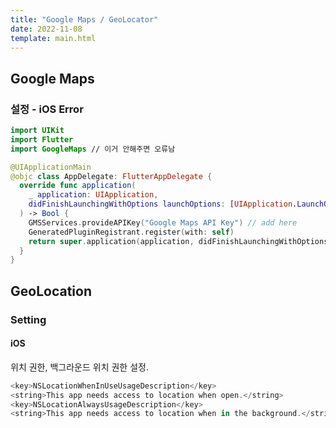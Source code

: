 ```yaml
---
title: "Google Maps / GeoLocator"
date: 2022-11-08
template: main.html
---
```

## Google Maps
### 설정 - iOS Error 
```swift title="AppDelegate.swift"
import UIKit
import Flutter 
import GoogleMaps // 이거 안해주면 오류남

@UIApplicationMain
@objc class AppDelegate: FlutterAppDelegate {
  override func application(
    _ application: UIApplication,
    didFinishLaunchingWithOptions launchOptions: [UIApplication.LaunchOptionsKey: Any]?
  ) -> Bool {
    GMSServices.provideAPIKey("Google Maps API Key") // add here
    GeneratedPluginRegistrant.register(with: self)
    return super.application(application, didFinishLaunchingWithOptions: launchOptions)
  }
}
```


## GeoLocation
### Setting
#### iOS 
위치 권한, 백그라운드 위치 권한 설정.
```swift title="ios/Runner/info.plist"
<key>NSLocationWhenInUseUsageDescription</key>
<string>This app needs access to location when open.</string>
<key>NSLocationAlwaysUsageDescription</key>
<string>This app needs access to location when in the background.</string>
```